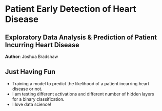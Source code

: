 # Patient Early Detection of Heart Disease
## Exploratory Data Analysis & Prediction of Patient Incurring Heart Disease

**Author**: Joshua Bradshaw

## Just Having Fun
* Training a model to predict the likelihood of a patient incurring heart disease or not.
* I am testing different activations and different number of hidden layers for a binary classification.
* I love data science!

